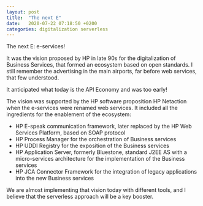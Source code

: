 ```yaml
---
layout: post
title:  "The next E"
date:   2020-07-22 07:18:50 +0200
categories: digitalization serverless
---
```

The next E: e-services!

It was the vision proposed by HP in late 90s for the digitalization of Business Services, that formed an ecosystem based on open standards. 
I still remember the advertising in the main airports, far before web services, that few understood. 

It anticipated what today is the API Economy and was too early!

The vision was supported by the HP software proposition HP Netaction when the e-services were renamed web services. 
It included all the ingredients for the enablement of the ecosystem:

- HP E-speak communication framework, later replaced by the HP Web Services Platform, based on SOAP protocol
- HP Process Manager for the orchestration of Business services
- HP UDDI Registry for the exposition of the Business services
- HP Application Server, formerly Bluestone, standard J2EE AS with a micro-services architecture for the implementation of the Business services
- HP JCA Connector Framework for the integration of legacy applications into the new Business services

We are almost implementing that vision today with different tools, and I believe that the serverless approach will be a key booster.

[jekyll-docs]: https://jekyllrb.com/docs/home
[jekyll-gh]:   https://github.com/jekyll/jekyll
[jekyll-talk]: https://talk.jekyllrb.com/
